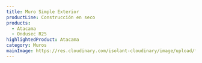 ```yaml
---
title: Muro Simple Exterior
productLine: Construcción en seco
products:
  - Atacama
  - Ondusec R25
highlightedProduct: Atacama
category: Muros
mainImage: https://res.cloudinary.com/isolant-cloudinary/image/upload/f_auto,q_auto:good/website-2021/solutions/isolant-aislantes-soluciones-vivienda-encabezado.jpg
---
```

